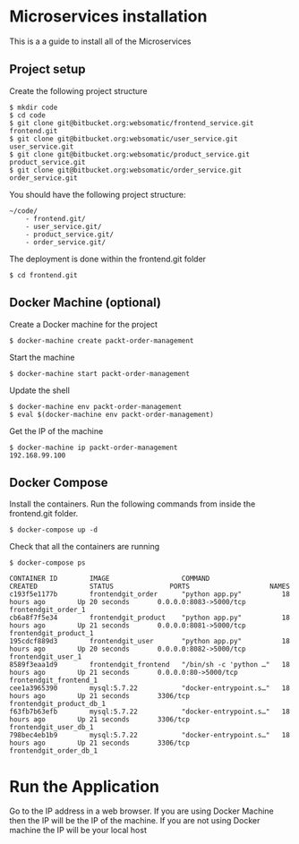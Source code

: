 # Microservices installation
This is a a guide to install all of the Microservices

## Project setup
Create the following project structure
```
$ mkdir code
$ cd code
$ git clone git@bitbucket.org:websomatic/frontend_service.git frontend.git
$ git clone git@bitbucket.org:websomatic/user_service.git user_service.git
$ git clone git@bitbucket.org:websomatic/product_service.git product_service.git
$ git clone git@bitbucket.org:websomatic/order_service.git order_service.git
```

You should have the following project structure:
```
~/code/
    - frontend.git/
    - user_service.git/
    - product_service.git/
    - order_service.git/
```
The deployment is done within the frontend.git folder
```
$ cd frontend.git
```

## Docker Machine (optional)
Create a Docker machine for the project
````
$ docker-machine create packt-order-management
````
Start the machine

```
$ docker-machine start packt-order-management
```
Update the shell
```
$ docker-machine env packt-order-management
$ eval $(docker-machine env packt-order-management)
```

Get the IP of the machine
```
$ docker-machine ip packt-order-management
192.168.99.100
```

## Docker Compose
Install the containers.
Run the following commands from inside the frontend.git folder.

```
$ docker-compose up -d
```
Check that all the containers are running
```
$ docker-compose ps 

CONTAINER ID        IMAGE                  COMMAND                  CREATED             STATUS              PORTS                    NAMES
c193f5e1177b        frontendgit_order      "python app.py"          18 hours ago        Up 20 seconds       0.0.0.0:8083->5000/tcp   frontendgit_order_1
cb6a8f7f5e34        frontendgit_product    "python app.py"          18 hours ago        Up 21 seconds       0.0.0.0:8081->5000/tcp   frontendgit_product_1
195cdcf889d3        frontendgit_user       "python app.py"          18 hours ago        Up 20 seconds       0.0.0.0:8082->5000/tcp   frontendgit_user_1
8589f3eaa1d9        frontendgit_frontend   "/bin/sh -c 'python …"   18 hours ago        Up 21 seconds       0.0.0.0:80->5000/tcp     frontendgit_frontend_1
cee1a3965390        mysql:5.7.22           "docker-entrypoint.s…"   18 hours ago        Up 21 seconds       3306/tcp                 frontendgit_product_db_1
f63fb7b63efb        mysql:5.7.22           "docker-entrypoint.s…"   18 hours ago        Up 21 seconds       3306/tcp                 frontendgit_user_db_1
798bec4eb1b9        mysql:5.7.22           "docker-entrypoint.s…"   18 hours ago        Up 21 seconds       3306/tcp                 frontendgit_order_db_1
```

# Run the Application
Go to the IP address in a web browser. If you are using Docker Machine then the IP will be the IP of the machine. If you are not using Docker machine the IP will be your local host